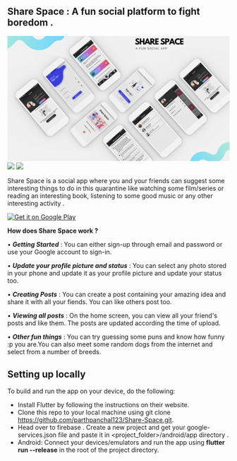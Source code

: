 ## Share Space : A fun social platform to fight boredom .
![Graphic](https://github.com/parthpanchal123/Share-Space/blob/master/Screenshots/SHARE%20SPACE.png)</br>
![](https://img.shields.io/github/forks/parthpanchal123/Share-Space)
![](https://img.shields.io/github/stars/parthpanchal123/Share-Space)

Share Space is a social app where you and your friends can suggest some interesting things to do in this quarantine like watching some film/series or reading an interesting book, listening to some good music or any other interesting activity .

<a href='https://play.google.com/store/apps/details?id=com.parthpanchal.sharespace&pcampaignid=pcampaignidMKT-Other-global-all-co-prtnr-py-PartBadge-Mar2515-1'><img alt='Get it on Google Play' src='https://play.google.com/intl/en_us/badges/static/images/badges/en_badge_web_generic.png' width=200 height=80/></a>

**How does Share Space work ?**

• **_Getting Started_** : You can either sign-up through email and password or use your Google account to sign-in.

• **_Update your profile picture and status_** : You can select any photo stored in your phone and update it as your profile picture and update your status too.

• **_Creating Posts_** : You can create a post containing your amazing idea and share it with all your fiends. You can like others post too.

• **_Viewing all posts_** : On the home screen, you can view all your friend's posts and like them. The posts are updated according the time of upload.

• **_Other fun things_** : You can try guessing some puns and know how funny :p you are.You can also meet some random dogs from the internet and select from a number of breeds.

## Setting up locally 

To build and run the app on your device, do the following:

* Install Flutter by following the instructions on their website.  
* Clone this repo to your local machine using git clone https://github.com/parthpanchal123/Share-Space.git.
* Head over to firebase . Create a new project and get your google-services.json file and paste it in <project_folder>/android/app directory .
* Android: Connect your devices/emulators and run the app using **flutter run --release**  in the root of the project directory.
